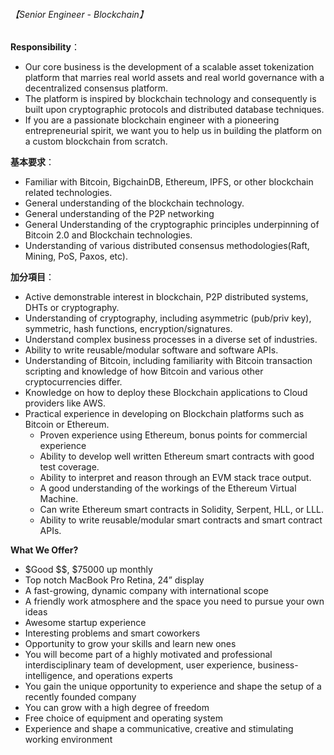 ###### 【Senior Engineer - Blockchain】

**Responsibility**：

- Our core business is the development of a scalable asset tokenization platform that marries real world assets and real world governance with a decentralized consensus platform.
- The platform is inspired by blockchain technology and consequently is built upon cryptographic protocols and distributed database techniques.
- If you are a passionate blockchain engineer with a pioneering entrepreneurial spirit, we want you to help us in building the platform on a custom blockchain from scratch.

**基本要求**：

- Familiar with Bitcoin, BigchainDB, Ethereum, IPFS, or other blockchain related technologies.
- General understanding of the blockchain technology.
- General understanding of the P2P networking
- General Understanding of the cryptographic principles underpinning of Bitcoin 2.0 and Blockchain technologies.
- Understanding of various distributed consensus methodologies(Raft, Mining, PoS, Paxos, etc).

**加分項目**：

- Active demonstrable interest in blockchain, P2P distributed systems, DHTs or cryptography.
- Understanding of cryptography, including asymmetric (pub/priv key), symmetric, hash functions, encryption/signatures.
- Understand complex business processes in a diverse set of industries.
- Ability to write reusable/modular software and software APIs.
- Understanding of Bitcoin, including familiarity with Bitcoin transaction scripting and knowledge of how Bitcoin and various other cryptocurrencies differ.
- Knowledge on how to deploy these Blockchain applications to Cloud providers like AWS.
- Practical experience in developing on Blockchain platforms such as Bitcoin or Ethereum.
    - Proven experience using Ethereum, bonus points for commercial experience
    - Ability to develop well written Ethereum smart contracts with good test coverage.
    - Ability to interpret and reason through an EVM stack trace output.
    - A good understanding of the workings of the Ethereum Virtual Machine.
    - Can write Ethereum smart contracts in Solidity, Serpent, HLL, or LLL.
    - Ability to write reusable/modular smart contracts and smart contract APIs.

**What We Offer?**

- $Good $$, $75000 up monthly
- Top notch MacBook Pro Retina, 24” display
- A fast-growing, dynamic company with international scope
- A friendly work atmosphere and the space you need to pursue your own ideas
- Awesome startup experience
- Interesting problems and smart coworkers
- Opportunity to grow your skills and learn new ones
- You will become part of a highly motivated and professional interdisciplinary team of development, user experience, business-intelligence, and operations experts
- You gain the unique opportunity to experience and shape the setup of a recently founded company
- You can grow with a high degree of freedom
- Free choice of equipment and operating system
- Experience and shape a communicative, creative and stimulating working environment
